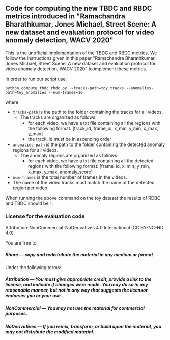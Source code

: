 ## Code for computing the new TBDC and RBDC metrics introduced in "Ramachandra Bharathkumar, Jones Michael, Street Scene: A new dataset and evaluation protocol for video anomaly detection, WACV 2020"

This is the unofficial implementation of the TBDC and RBDC metrics. We follow the instructions given in this paper "Ramachandra Bharathkumar, Jones Michael, Street Scene: A new dataset and evaluation protocol for video anomaly detection, WACV 2020" to implement these metrics.

In order to run our script use: 
```
python compute_tbdc_rbdc.py --tracks-path=toy_tracks --anomalies-path=toy_anomalies --num-frames=10
```
where
- ```tracks-path``` is the path to the folder containing the tracks for all videos.
    - The tracks are organized as follows:
        - for each video, we have a txt file containing all the regions with the following format:
        [track_id, frame_id, x_min, y_min, x_max, y_max]
        - the track_id must be in ascending order
- ```anomalies-path``` is the path to the folder containing the detected anomaly regions for all videos.
    - The anomaly regions are organized as follows:
        - for each video, we have a txt file containing all the detected regions with the following format:
        [frame_id, x_min, y_min, x_max, y_max, anomaly_score] 
- ```num-frames``` is the total number of frames in the videos.
- The name of the video tracks must match the name of the detected region per video.

When running the above command on the toy dataset the results of RDBC and TBDC should be 1.

### License for the evaluation code
Attribution-NonCommercial-NoDerivatives 4.0 International (CC BY-NC-ND 4.0)

You are free to:

##### Share — copy and redistribute the material in any medium or format

Under the following terms:

##### Attribution — You must give appropriate credit, provide a link to the license, and indicate if changes were made. You may do so in any reasonable manner, but not in any way that suggests the licensor endorses you or your use.

##### NonCommercial — You may not use the material for commercial purposes.

##### NoDerivatives — If you remix, transform, or build upon the material, you may not distribute the modified material.

